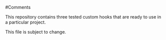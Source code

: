 #Comments

This repository contains three tested custom hooks that are ready to use in a particular project.

This file is subject to change.
